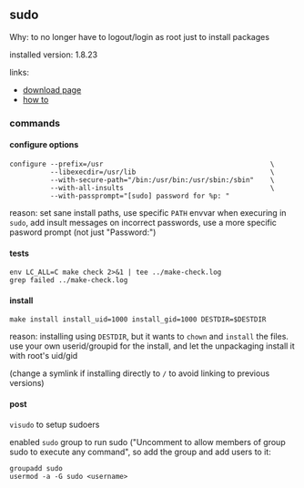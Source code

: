 ## sudo

Why: to no longer have to logout/login as root just to install packages

installed version: 1.8.23

links:

- [download page](https://www.sudo.ws/download.html#source)
- [how to](https://www.sudo.ws/install.html)

### commands

#### configure options

```
configure --prefix=/usr                                         \
          --libexecdir=/usr/lib                                 \
          --with-secure-path="/bin:/usr/bin:/usr/sbin:/sbin"    \
          --with-all-insults                                    \
          --with-passprompt="[sudo] password for %p: "
```

reason: set sane install paths, use specific `PATH` envvar when execuring in `sudo`,
add insult messages on incorrect passwords, use a more specific pasword prompt (not just "Password:")

#### tests

```
env LC_ALL=C make check 2>&1 | tee ../make-check.log
grep failed ../make-check.log
```

#### install

`make install install_uid=1000 install_gid=1000 DESTDIR=$DESTDIR`

reason: installing using `DESTDIR`, but it wants to `chown` and `install` the files.
use your own userid/groupid for the install, and let the unpackaging install it with root's uid/gid

(change a symlink if installing directly to `/` to avoid linking to previous versions)

#### post

`visudo` to setup sudoers

enabled `sudo` group to run sudo ("Uncomment to allow members of group sudo to execute any command",
so add the group and add users to it:

```
groupadd sudo
usermod -a -G sudo <username>
```
